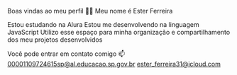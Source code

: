 Boas vindas ao meu perfil 💙💙
Meu nome é Ester Ferreira

Estou estudando na Alura
Estou me desenvolvendo na linguagem JavaScript
Utilizo esse espaço para minha organização e compartilhamento dos meu projetos desenvolvidos

Você pode entrar em contato comigo 📫
00001109724615sp@al.educacao.sp.gov.br
ester_ferreira31@icloud.com
